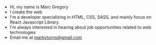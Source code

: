 - Hi, my name is Marc Gregory
- I create the web
- I'm a developer specializing in HTML, CSS, SASS, and mainly focus on React Javascript Library.
- I'm always interested in hearing about job opportunities related to web technologies
- Email me at markyturns@gmail.com

<!---
marcgregory/marcgregory is a ✨ special ✨ repository because its `README.md` (this file) appears on your GitHub profile.
You can click the Preview link to take a look at your changes.
--->
